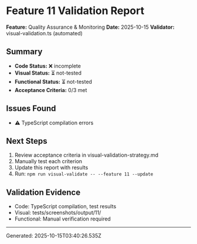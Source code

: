 # Feature 11 Validation Report

**Feature:** Quality Assurance & Monitoring
**Date:** 2025-10-15
**Validator:** visual-validation.ts (automated)

## Summary

- **Code Status:** ❌ incomplete
- **Visual Status:** ⏳ not-tested
- **Functional Status:** ⏳ not-tested
- **Acceptance Criteria:** 0/3 met

## Issues Found

- ⚠️  TypeScript compilation errors

## Next Steps


1. Review acceptance criteria in visual-validation-strategy.md
2. Manually test each criterion
3. Update this report with results
4. Run: `npm run visual-validate -- --feature 11 --update`


## Validation Evidence

- Code: TypeScript compilation, test results
- Visual: tests/screenshots/output/11/
- Functional: Manual verification required

---
Generated: 2025-10-15T03:40:26.535Z
